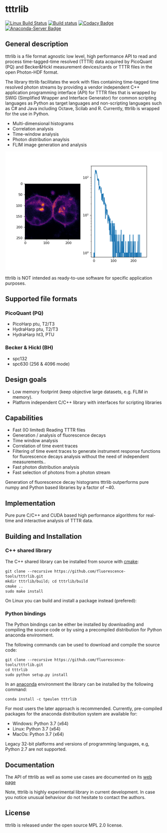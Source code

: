 # tttrlib
[![Linux Build Status](https://travis-ci.org/fluorescence-tools/tttrlib.svg?branch=master)](https://travis-ci.org/fluorescence-tools/tttrlib)
[![Build status](https://ci.appveyor.com/api/projects/status/wi1t2tlchmyaxxol/branch/master?svg=true)](https://ci.appveyor.com/project/tpeulen/tttrlib/branch/master)
[![Codacy Badge](https://api.codacy.com/project/badge/Grade/1f727cbedb48433ea256cc81cca58fb2)](https://www.codacy.com/manual/tpeulen/tttrlib?utm_source=github.com&amp;utm_medium=referral&amp;utm_content=Fluorescence-Tools/tttrlib&amp;utm_campaign=Badge_Grade)
[![Anaconda-Server Badge](https://anaconda.org/tpeulen/tttrlib/badges/installer/conda.svg)](https://conda.anaconda.org/tpeulen)

## General description
tttrlib is a file format agnostic low level, high performance API to 
read and process time-tagged-time resolved (TTTR) data acquired by 
PicoQuant (PQ) and Becker&Hickl measurement devices/cards or TTTR 
files in the open Photon-HDF format.

The library tttrlib facilitates the work with files containing 
time-tagged time resolved photon streams by providing 
a vendor independent C++ application programming interface (API) 
for TTTR files that is wrapped by SWIG (Simplified Wrapper and Interface 
Generator) for common scripting languages as Python as target languages 
and non-scripting languages such as C# and Java including Octave, 
Scilab and R. Currently, tttrlib is wrapped for the use in Python. 

*   Multi-dimensional histograms
*   Correlation analysis
*   Time-window analysis
*   Photon distribution anaylsis
*   FLIM image generation and analysis

![tttrlib FLIM][3]

tttrlib is NOT intended as ready-to-use software for specific application 
purposes.

## Supported file formats
### PicoQuant (PQ)
*   PicoHarp ptu, T2/T3
*   HydraHarp ptu, T2/T3
*   HydraHarp ht3, PTU

### Becker & Hickl (BH)
*   spc132 
*   spc630 (256 & 4096 mode)

## Design goals
*   Low memory footprint (keep objective large datasets, e.g.  FLIM in memory).
*   Platform independent C/C++ library with interfaces for scripting libraries 

## Capabilities
*   Fast (IO limited) Reading TTTR files 
*   Generation / analysis of fluorescence decays
*   Time window analysis
*   Correlation of time event traces
*   Filtering of time event traces to generate instrument response functions for fluorescence decays analysis without the need of independent measurements.. 
*   Fast photon distribution analysis
*   Fast selection of photons from a photon stream
 
Generation of fluorescence decay histograms tttrlib outperforms pure numpy and Python based
libraries by a factor of ~40.

## Implementation
Pure pure C/C++ and CUDA based high performance algorithms for real-time and interactive 
analysis of TTTR data.

## Building and Installation

### C++ shared library

The C++ shared library can be installed from source with [cmake](https://cmake.org/):

```console
git clone --recursive https://github.com/fluorescence-tools/tttrlib.git
mkdir tttrlib/build; cd tttrlib/build
cmake ..
sudo make install
```

On Linux you can build and install a package instead (prefered):

### Python bindings
The Python bindings can be either be installed by downloading and compiling the source code or by using a 
precompiled distribution for Python anaconda environment.

The following commands can be used to download and compile the source code:

```console
git clone --recursive https://github.com/fluorescence-tools/tttrlib.git
cd tttrlib
sudo python setup.py install
```

In an [anaconda](https://www.anaconda.com/) environment the library can 
be installed by the following command: 
```console
conda install -c tpeulen tttrlib
```

For most users the later approach is recommended. Currently, pre-compiled 
packages for the anaconda distribution system are available for:

*   Windows: Python 3.7 (x64)
*   Linux: Python 3.7 (x64)
*   MacOs: Python 3.7 (x64)

Legacy 32-bit platforms and versions of programming languages, e.g, Python 2.7 
are not supported.

## Documentation

The API of tttrlib as well as some use cases are documented 
on its [web page](https://fluorescence-tools.github.io/tttrlib) 

Note, tttrlib is highly experimental library in current development. In 
case you notice unusual behaviour do not hesitate to contact the authors. 
    
## License

tttrlib is released under the open source MPL 2.0 license.

[3]: docs/_build/html/_images/imaging_tutorial.png "tttrlib FLIM"